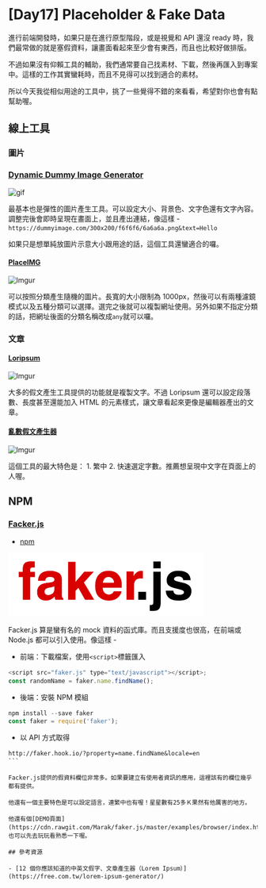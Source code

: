 # [Day17] Placeholder & Fake Data

進行前端開發時，如果只是在進行原型階段，或是視覺和 API 還沒 ready 時，我們最常做的就是塞假資料，讓畫面看起來至少會有東西，而且也比較好做排版。

不過如果沒有仰賴工具的輔助，我們通常要自己找素材、下載，然後再匯入到專案中。這樣的工作其實蠻耗時，而且不見得可以找到適合的素材。

所以今天我從相似用途的工具中，挑了一些覺得不錯的來看看，希望對你也會有點幫助喔。

## 線上工具

### 圖片

### [Dynamic Dummy Image Generator](https://dummyimage.com/)

![gif](https://i.imgur.com/NGbBPt7.gif)

最基本也是彈性的圖片產生工具。可以設定大小、背景色、文字色還有文字內容。調整完後會即時呈現在畫面上，並且產出連結，像這樣 -  
`https://dummyimage.com/300x200/f6f6f6/6a6a6a.png&text=Hello`

如果只是想單純放圖片示意大小跟用途的話，這個工具還蠻適合的囉。

#### [PlaceIMG](http://placeimg.com/)

![Imgur](https://i.imgur.com/crdNgr4.png)

可以按照分類產生隨機的圖片。長寬的大小限制為 1000px，然後可以有兩種濾鏡模式以及五種分類可以選擇。選完之後就可以複製網址使用。另外如果不指定分類的話，把網址後面的分類名稱改成`any`就可以囉。

### 文章

#### [Loripsum](https://loripsum.net/)

![Imgur](https://i.imgur.com/sgAS3dl.png)

大多的假文產生工具提供的功能就是複製文字。不過 Loripsum 還可以設定段落數、長度甚至還能加入 HTML 的元素樣式，讓文章看起來更像是編輯器產出的文章。

#### [亂數假文產生器](http://www.richyli.com/tool/loremipsum/)

![Imgur](https://i.imgur.com/SRjjaE3.png)

這個工具的最大特色是： 1. 繁中 2. 快速選定字數。推薦想呈現中文字在頁面上的人喔。

## NPM

### [Facker.js](https://github.com/marak/Faker.js/)

- [npm](https://www.npmjs.com/package/faker)

![png](https://raw.githubusercontent.com/Marak/faker.js/master/logo.png)

Facker.js 算是蠻有名的 mock 資料的函式庫。而且支援度也很高，在前端或 Node.js 都可以引入使用。像這樣 -

- 前端：下載檔案，使用`<script>`標籤匯入

```javascript
<script src="faker.js" type="text/javascript"></script>;
const randomName = faker.name.findName();
```

- 後端：安裝 NPM 模組

```javascript
npm install --save faker
const faker = require('faker');
```

- 以 API 方式取得

````
http://faker.hook.io/?property=name.findName&locale=en
```

Facker.js提供的假資料欄位非常多。如果要建立有使用者資訊的應用，這裡該有的欄位幾乎都有提供。

他還有一個主要特色是可以設定語言，連繁中也有喔！星星數有25多Ｋ果然有他厲害的地方。

他還有個[DEMO頁面](https://cdn.rawgit.com/Marak/faker.js/master/examples/browser/index.html)，也可以先去玩玩看熟悉一下喔。

## 參考資源

- [12 個你應該知道的中英文假字、文章產生器（Lorem Ipsum）](https://free.com.tw/lorem-ipsum-generator/)
````
